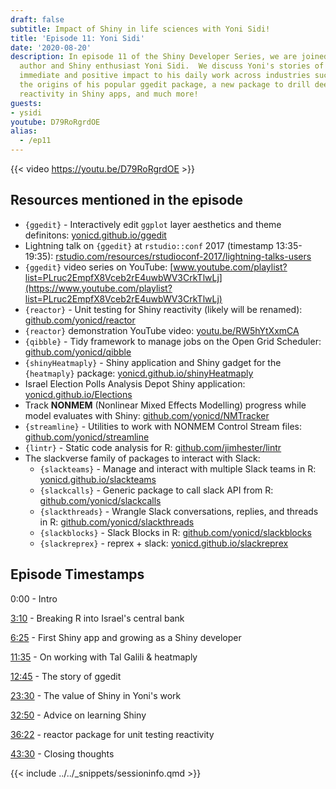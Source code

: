 ```yaml
---
draft: false
subtitle: Impact of Shiny in life sciences with Yoni Sidi!
title: 'Episode 11: Yoni Sidi'
date: '2020-08-20'
description: In episode 11 of the Shiny Developer Series, we are joined by R package
  author and Shiny enthusiast Yoni Sidi.  We discuss Yoni's stories of how Shiny brought
  immediate and positive impact to his daily work across industries such as life sciences,
  the origins of his popular ggedit package, a new package to drill deeper into testing
  reactivity in Shiny apps, and much more!
guests: 
- ysidi
youtube: D79RoRgrdOE
alias:
  - /ep11
---
```


{{< video https://youtu.be/D79RoRgrdOE >}}

## Resources mentioned in the episode

+ `{ggedit}` - Interactively edit `ggplot` layer aesthetics and theme definitons: [yonicd.github.io/ggedit](https://yonicd.github.io/ggedit/)
+ Lightning talk on `{ggedit}` at `rstudio::conf` 2017 (timestamp 13:35-19:35): [rstudio.com/resources/rstudioconf-2017/lightning-talks-users](https://rstudio.com/resources/rstudioconf-2017/lightning-talks-users/)
+ `{ggedit}` video series on YouTube: [www.youtube.com/playlist?list=PLruc2EmpfX8Vceb2rE4uwbWV3CrkTlwLj](https://www.youtube.com/playlist?list=PLruc2EmpfX8Vceb2rE4uwbWV3CrkTlwLj)
+ `{reactor}` - Unit testing for Shiny reactivity (likely will be renamed): [github.com/yonicd/reactor](https://github.com/yonicd/reactor)
+ `{reactor}` demonstration YouTube video: [youtu.be/RW5hYtXxmCA](https://youtu.be/RW5hYtXxmCA)
+ `{qibble}` - Tidy framework to manage jobs on the Open Grid Scheduler: [github.com/yonicd/qibble](https://github.com/yonicd/qibble)
+ `{shinyHeatmaply}` - Shiny application and Shiny gadget for the `{heatmaply}` package: [yonicd.github.io/shinyHeatmaply](https://yonicd.github.io/shinyHeatmaply/)
+ Israel Election Polls Analysis Depot Shiny application: [yonicd.github.io/Elections](http://yonicd.github.io/Elections/)
+ Track __NONMEM__ (Nonlinear Mixed Effects Modelling) progress while model evaluates with Shiny: [github.com/yonicd/NMTracker](https://github.com/yonicd/NMTracker)
+ `{streamline}` - Utilities to work with NONMEM Control Stream files: [github.com/yonicd/streamline](https://github.com/yonicd/streamline)
+ `{lintr}` - Static code analysis for R: [github.com/jimhester/lintr](https://github.com/jimhester/lintr)
+ The slackverse family of packages to interact with Slack:
  + `{slackteams}` - Manage and interact with multiple Slack teams in R: [yonicd.github.io/slackteams](https://yonicd.github.io/slackteams/)
  + `{slackcalls}` - Generic package to call slack API from R: [github.com/yonicd/slackcalls](https://github.com/yonicd/slackcalls)
  + `{slackthreads}` - Wrangle Slack conversations, replies, and threads in R: [github.com/yonicd/slackthreads](https://github.com/yonicd/slackthreads)
  + `{slackblocks}` - Slack Blocks in R: [github.com/yonicd/slackblocks](https://github.com/yonicd/slackblocks)
  + `{slackreprex}` - reprex + slack: [yonicd.github.io/slackreprex](https://yonicd.github.io/slackreprex/)

## Episode Timestamps

0:00 -  Intro

[3:10](https://www.youtube.com/watch?v=D79RoRgrdOE&t=3m10s) - Breaking R into Israel's central bank

[6:25](https://www.youtube.com/watch?v=D79RoRgrdOE&t=6m25s) - First Shiny app and growing as a Shiny developer

[11:35](https://www.youtube.com/watch?v=D79RoRgrdOE&t=11m35s) - On working with Tal Galili & heatmaply

[12:45](https://www.youtube.com/watch?v=D79RoRgrdOE&t=12m45s) - The story of ggedit

[23:30](https://www.youtube.com/watch?v=D79RoRgrdOE&t=23m30s) - The value of Shiny in Yoni's work

[32:50](https://www.youtube.com/watch?v=D79RoRgrdOE&t=32m50s) - Advice on learning Shiny

[36:22](https://www.youtube.com/watch?v=D79RoRgrdOE&t=36m22s) - reactor package for unit testing reactivity

[43:30](https://www.youtube.com/watch?v=D79RoRgrdOE&t=43m30s) - Closing thoughts

{{< include ../../_snippets/sessioninfo.qmd >}}
